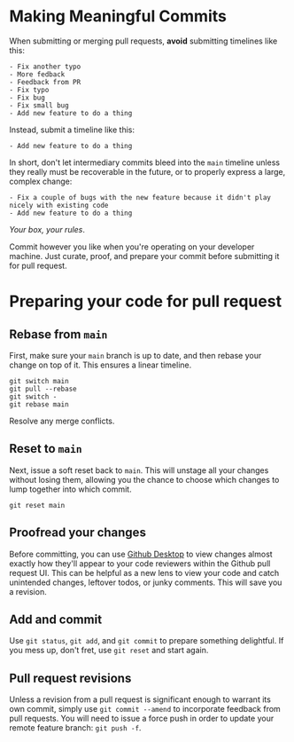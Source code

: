 # Making Meaningful Commits

When submitting or merging pull requests, **avoid** submitting timelines like this:

```
- Fix another typo
- More fedback
- Feedback from PR
- Fix typo
- Fix bug
- Fix small bug
- Add new feature to do a thing
```

Instead, submit a timeline like this:

```
- Add new feature to do a thing
```

In short, don't let intermediary commits bleed into the `main` timeline unless they really must be recoverable
in the future, or to properly express a large, complex change:

```
- Fix a couple of bugs with the new feature because it didn't play nicely with existing code
- Add new feature to do a thing
```

*Your box, your rules*.

Commit however you like when you're operating on your developer machine. Just curate, proof, and prepare your commit
before submitting it for pull request.

# Preparing your code for pull request

## Rebase from `main`

First, make sure your `main` branch is up to date, and then rebase your change on top of it. This ensures a linear 
timeline.

```
git switch main
git pull --rebase
git switch -
git rebase main
```

Resolve any merge conflicts.

## Reset to `main`

Next, issue a soft reset back to `main`. This will unstage all your changes without losing them, allowing you the chance
to choose which changes to lump together into which commit.

```
git reset main
```

## Proofread your changes

Before committing, you can use [Github Desktop]() to view changes almost exactly how they'll appear to your code 
reviewers within the Github pull request UI. This can be helpful as a new lens to view your code and catch 
unintended changes, leftover todos, or junky comments. This will save you a revision.

## Add and commit

Use `git status`, `git add`, and `git commit` to prepare something delightful. If you mess up, don't fret, use 
`git reset` and start again. 

## Pull request revisions

Unless a revision from a pull request is significant enough to warrant its own commit, simply use `git commit --amend` 
to incorporate feedback from pull requests. You will need to issue a force push in order to update your 
remote feature branch: `git push -f`.